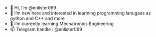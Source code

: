 - 👋 Hi, I’m @enlister069
- 👀 I’m new here and interested in learining programming lanugaes as python and C++ and more  
- 🌱 I’m currently learning Mechatronics Engineering 
- 📫 Telegram handle : @enlister069
